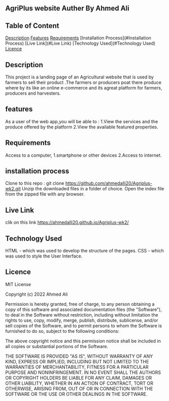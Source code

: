 AgriPlus website
Auther
By Ahmed Ali 
---




Table of Content
---
[Description](#Description)
[Features](#Features)
[Requirements](#Requirements)
[Installation Process](#Installation Process)
[Live Link](#Live Link)
[Technology Used](#Technology Used)
[Licence](#Licence)

Description
---
This project is a landing page of an Agricultural website that is used by farmers to sell their product .The farmers or producers poat there produce where by its like an online e-commerce and its agreat platform for farmers, producers and harvesters.

features
---
As a user of the web app,you will be able to :
 1.View the services and the produce offered by the platform
 2.View the available featured properties.

Requirements
---
Access to a computer, 1.smartphone or other devices
2.Access to internet.

installation process
---
Clone to this repo : git clone https://github.com/ahmedalli20/Agriplus-wk2.git
Unzip the downloaded files in a folder of choice.
Open the index file from the zipped file with any browser.


Live Link
---
clik on this link https://ahmedalli20.github.io/Agriplus-wk2/


Technology Used 
---
HTML - which was used to develop the structure of the pages.
CSS - which was used to style the User Interface.

Licence
---

MIT License

Copyright (c) 2022 Ahmed Ali

Permission is hereby granted, free of charge, to any person obtaining a copy of this software and associated documentation files (the "Software"), to deal in the Software without restriction, including without limitation the rights to use, copy, modify, merge, publish, distribute, sublicense, and/or sell copies of the Software, and to permit persons to whom the Software is furnished to do so, subject to the following conditions:

The above copyright notice and this permission notice shall be included in all copies or substantial portions of the Software.

THE SOFTWARE IS PROVIDED "AS IS", WITHOUT WARRANTY OF ANY KIND, EXPRESS OR IMPLIED, INCLUDING BUT NOT LIMITED TO THE WARRANTIES OF MERCHANTABILITY, FITNESS FOR A PARTICULAR PURPOSE AND NONINFRINGEMENT. IN NO EVENT SHALL THE AUTHORS OR COPYRIGHT HOLDERS BE LIABLE FOR ANY CLAIM, DAMAGES OR OTHER LIABILITY, WHETHER IN AN ACTION OF CONTRACT, TORT OR OTHERWISE, ARISING FROM, OUT OF OR IN CONNECTION WITH THE SOFTWARE OR THE USE OR OTHER DEALINGS IN THE SOFTWARE.

